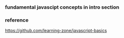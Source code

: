### fundamental javascipt concepts in intro section


### reference

https://github.com/learning-zone/javascript-basics